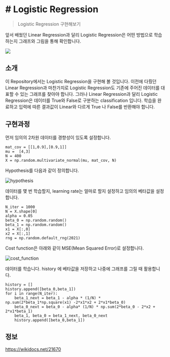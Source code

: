 # # Logistic Regression
> Logistic Regression 구현해보기

앞서 배웠던 Linear Regression과 달리 Logistic Regression은 어떤 방법으로 학습하는지 그래프와 그림을 통해 확인합니다.


![](../header.png)

## 소개

  이 Repository에서는 Logistic Regression을 구현해 볼 것입니다. 이전에 다뤘던 Linear Regression과 마찬가지로 Logistic Regression도 기존에 주어진 데이터를 대표할 수 있는 그래프를 찾아야 합니다. 그러나 Linear Regression과 달리 Logistic Regression은 데이터를 True와 False로 구분하는 classification 입니다. 학습을 완료하고 입력에 따른 결과값이 Linear와 다르게 True 나 False를  반환해야 합니다.    
  

## 구현과정

먼저 임의의 2차원 데이터를 경향성이 있도록 설정합니다.  


```
mat_cov = [[1,0.9],[0.9,1]]
mu =  [4,3]
N = 400
X = np.random.multivariate_normal(mu, mat_cov, N)
```

Hypothesis를 다음과 같이 정의합니다.  


![hypothesis](https://user-images.githubusercontent.com/44831709/130807611-38f189db-a6fd-441d-8457-8109efc1715e.png)


데이터를 몇 번 학습할지, learning rate는 얼마로 할지 설정하고 임의의 베타값을 설정합니다.

```
N_iter = 1000
N = X.shape[0]
alpha = 0.05
beta_0 = np.random.random()
beta_1 = np.random.random()
x1 = X[:,0]
x2 = X[:,1]
rng = np.random.default_rng(2021)
```



Cost function은 아래와 같이 MSE(Mean Squared Error)로 설정합니다.   


![cost_function](https://user-images.githubusercontent.com/44831709/130806508-eae6ef66-e175-4f52-acbf-edba20e9aa6f.png)


데이터를 학습니다. history 에 베타값을 저장하고 나중에 그래프를 그릴 때 활용합니다.

```
history = []
history.append([beta_0,beta_1])
for i in range(N_iter):
    beta_1_next = beta_1 - alpha * (1/N) * np.sum(2*beta_1*np.square(x1) -2*x1*x2 + 2*x1*beta_0)
    beta_0_next = beta_0 - alpha* (1/N) * np.sum(2*beta_0 - 2*x2 + 2*x1*beta_1)
    beta_1, beta_0 = beta_1_next, beta_0_next
    history.append([beta_0,beta_1])

```



## 정보

https://wikidocs.net/21670
